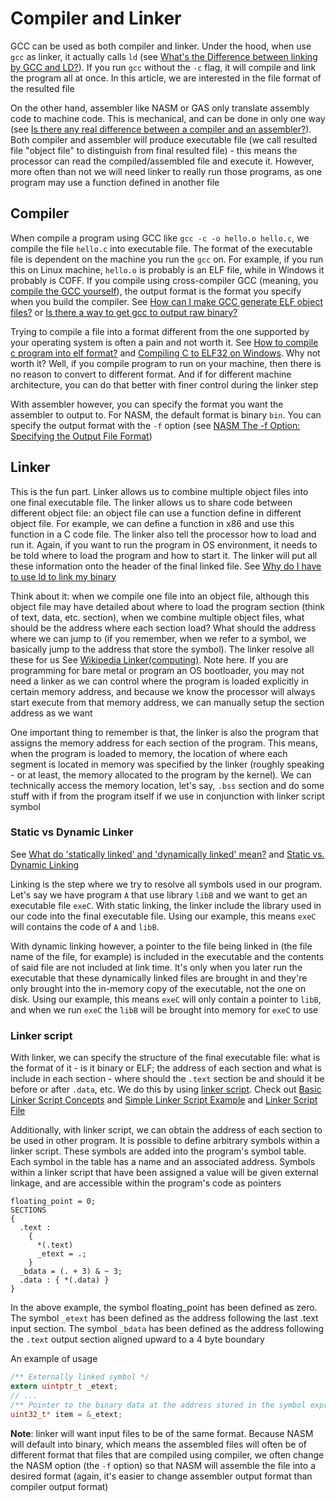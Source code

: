 # Compiler and Linker

GCC can be used as both compiler and linker. Under the hood, when use `gcc` as linker, it actually calls `ld` (see [What's the Difference between linking by GCC and LD?](https://stackoverflow.com/questions/26152896/whats-the-difference-between-linking-by-gcc-and-ld)). If you run `gcc` without the `-c` flag, it will compile and link the program all at once. In this article, we are interested in the file format of the resulted file

On the other hand, assembler like NASM or GAS only translate assembly code to machine code. This is mechanical, and can be done in only one way (see [Is there any real difference between a compiler and an assembler?](https://cs.stackexchange.com/questions/13904/is-there-any-real-difference-between-a-compiler-and-an-assembler)). Both compiler and assembler will produce executable file (we call resulted file "object file" to distinguish from final resulted file) - this means the processor can read the compiled/assembled file and execute it. However, more often than not we will need linker to really run those programs, as one program may use a function defined in another file

## Compiler

When compile a program using GCC like `gcc -c -o hello.o hello.c`, we compile the file `hello.c` into executable file. The format of the executable file is dependent on the machine you run the `gcc` on. For example, if you run this on Linux machine, `hello.o` is probably is an ELF file, while in Windows it probably is COFF. If you compile using cross-compiler GCC (meaning, you [compile the GCC yourself](https://wiki.osdev.org/GCC_Cross_Compiler)), the output format is the format you specify when you build the compiler. See [How can I make GCC generate ELF object files?](https://stackoverflow.com/questions/52244641/how-can-i-make-gcc-generate-elf-object-files) or [Is there a way to get gcc to output raw binary?](https://stackoverflow.com/questions/1647359/is-there-a-way-to-get-gcc-to-output-raw-binary)

Trying to compile a file into a format different from the one supported by your operating system is often a pain and not worth it. See [How to compile c program into elf format?](https://stackoverflow.com/questions/46552197/how-to-compile-c-program-into-elf-format) and [Compiling C to ELF32 on Windows](https://stackoverflow.com/questions/65752272/compiling-c-to-elf32-on-windows). Why not worth it? Well, if you compile program to run on your machine, then there is no reason to convert to different format. And if for different machine architecture, you can do that better with finer control during the linker step

With assembler however, you can specify the format you want the assembler to output to. For NASM, the default format is binary `bin`. You can specify the output format with the `-f` option (see [NASM The -f Option: Specifying the Output File Format](https://www.nasm.us/xdoc/2.16.01/html/nasmdoc2.html#section-2.1.2))

## Linker

This is the fun part. Linker allows us to combine multiple object files into one final executable file. The linker allows us to share code between different object file: an object file can use a function define in different object file. For example, we can define a function in x86 and use this function in a C code file. The linker also tell the processor how to load and run it. Again, if you want to run the program in OS environment, it needs to be told where to load the program and how to start it. The linker will put all these information onto the header of the final linked file. See [Why do I have to use ld to link my binary](https://stackoverflow.com/questions/58646504/why-do-i-have-to-use-ld-to-link-my-binary)

Think about it: when we compile one file into an object file, although this object file may have detailed about where to load the program section (think of text, data, etc. section), when we combine multiple object files, what should be the address where each section load? What should the address where we can jump to (if you remember, when we refer to a symbol, we basically jump to the address that store the symbol). The linker resolve all these for us See [Wikipedia Linker(computing)](https://en.wikipedia.org/wiki/Linker_(computing)). Note here. If you are programming for bare metal or program an OS bootloader, you may not need a linker as we can control where the program is loaded explicitly in certain memory address, and because we know the processor will always start execute from that memory address, we can manually setup the section address as we want

One important thing to remember is that, the linker is also the program that assigns the memory address for each section of the program. This means, when the program is loaded to memory, the location of where each segment is located in memory was specified by the linker (roughly speaking - or at least, the memory allocated to the program by the kernel). We can technically access the memory location, let's say, `.bss` section and do some stuff with if from the program itself if we use in conjunction with linker script symbol

### Static vs Dynamic Linker

See [What do 'statically linked' and 'dynamically linked' mean?](https://stackoverflow.com/questions/311882/what-do-statically-linked-and-dynamically-linked-mean) and [Static vs. Dynamic Linking](https://www.baeldung.com/cs/static-dynamic-linking-differences)

Linking is the step where we try to resolve all symbols used in our program. Let's say we have program `A` that use library `libB` and we want to get an executable file `exeC`. With static linking, the linker include the library used in our code into the final executable file. Using our example, this means `exeC` will contains the code of `A` and `libB`. 

With dynamic linking however, a pointer to the file being linked in (the file name of the file, for example) is included in the executable and the contents of said file are not included at link time. It's only when you later run the executable that these dynamically linked files are brought in and they're only brought into the in-memory copy of the executable, not the one on disk. Using our example, this means `exeC` will only contain a pointer to `libB`, and when we run `exeC` the `libB` will be brought into memory for `exeC` to use

### Linker script

With linker, we can specify the structure of the final executable file: what is the format of it - is it binary or ELF; the address of each section and what is include in each section - where should the `.text` section be and should it be before or after `.data`, etc. We do this by using [linker script](https://wiki.osdev.org/Linker_Scripts). Check out [Basic Linker Script Concepts](https://sourceware.org/binutils/docs/ld/Basic-Script-Concepts.html) and [Simple Linker Script Example](https://sourceware.org/binutils/docs/ld/Simple-Example.html) and [Linker Script File](http://www.bravegnu.org/gnu-eprog/lds.html)

Additionally, with linker script, we can obtain the address of each section to be used in other program. It is possible to define arbitrary symbols within a linker script. These symbols are added into the program's symbol table. Each symbol in the table has a name and an associated address. Symbols within a linker script that have been assigned a value will be given external linkage, and are accessible within the program's code as pointers

```ld
floating_point = 0;
SECTIONS
{
  .text :
    {
      *(.text)
      _etext = .;
    }
  _bdata = (. + 3) & ~ 3;
  .data : { *(.data) }
}
```

In the above example, the symbol floating_point has been defined as zero. The symbol `_etext` has been defined as the address following the last .text input section. The symbol `_bdata` has been defined as the address following the `.text` output section aligned upward to a 4 byte boundary

An example of usage

```c
/** Externally linked symbol */
extern uintptr_t _etext;
// ...
/** Pointer to the binary data at the address stored in the symbol expression. */
uint32_t* item = &_etext;
```

**Note**: linker will want input files to be of the same format. Because NASM will default into binary, which means the assembled files will often be of different format that files that are compiled using compiler, we often change the NASM option (the `-f` option) so that NASM will assemble the file into a desired format (again, it's easier to change assembler output format than compiler output format)